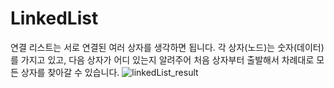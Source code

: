 # LinkedList

연결 리스트는 서로 연결된 여러 상자를 생각하면 됩니다. 각 상자(노드)는 숫자(데이터)를 가지고 있고, 다음 상자가 어디 있는지 알려주어 처음 상자부터 출발해서 차례대로 모든 상자를 찾아갈 수 있습니다.
![linkedList_result](https://github.com/joincheol/linkedList/assets/66054870/bac32423-d427-4c48-b186-bc0b4b883dc8)
